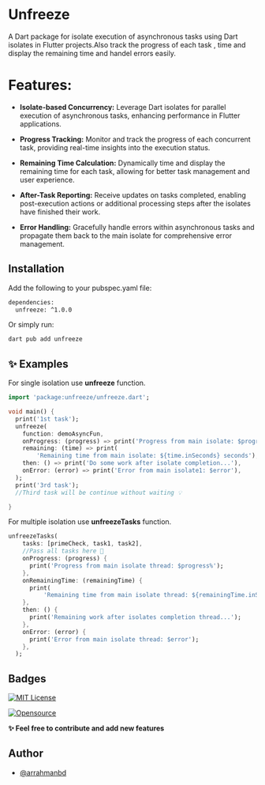 # Unfreeze
A Dart package for isolate execution of asynchronous tasks using Dart isolates in Flutter projects.Also track the progress of each task , time and display the remaining time and handel errors easily.

# Features:
- **Isolate-based Concurrency:** Leverage Dart isolates for parallel execution of asynchronous tasks, enhancing performance in Flutter applications.

- **Progress Tracking:** Monitor and track the progress of each concurrent task, providing real-time insights into the execution status.

- **Remaining Time Calculation:** Dynamically time and display the remaining time for each task, allowing for better task management and user experience.

- **After-Task Reporting:** Receive updates on tasks completed, enabling post-execution actions or additional processing steps after the isolates have finished their work.

- **Error Handling:** Gracefully handle errors within asynchronous tasks and propagate them back to the main isolate for comprehensive error management.


## Installation

Add the following to your pubspec.yaml file:

```bash
dependencies:
  unfreeze: ^1.0.0
```

Or simply run:

```bash
dart pub add unfreeze
```



## ✨ Examples

For single isolation use **unfreeze** function.
```dart
import 'package:unfreeze/unfreeze.dart';

void main() {
  print('1st task');
  unfreeze(
    function: demoAsyncFun,
    onProgress: (progress) => print('Progress from main isolate: $progress%'),
    remaining: (time) => print(
        'Remaining time from main isolate: ${time.inSeconds} seconds'),
    then: () => print('Do some work after isolate completion...'),
    onError: (error) => print('Error from main isolate1: $error'),
  );
  print('3rd task');
  //Third task will be continue without waiting 💡

}
```
For multiple isolation use **unfreezeTasks** function.
```dart
unfreezeTasks(
    tasks: [primeCheck, task1, task2],
    //Pass all tasks here 🤝
    onProgress: (progress) {
      print('Progress from main isolate thread: $progress%');
    },
    onRemainingTime: (remainingTime) {
      print(
          'Remaining time from main isolate thread: ${remainingTime.inSeconds} seconds');
    },
    then: () {
      print('Remaining work after isolates completion thread...');
    },
    onError: (error) {
      print('Error from main isolate thread: $error');
    },
  );
```

## Badges


[![MIT License](https://img.shields.io/badge/License-MIT-green.svg)](https://choosealicense.com/licenses/mit/)

[![Opensource](https://img.shields.io/static/v1?label=opensource&message=❤&color=red)](https://github.com/arrahmanbd/unfreeze)

**✨  Feel free to contribute and add new features**

## Author

- [@arrahmanbd](https://www.github.com/arrahmanbd)
